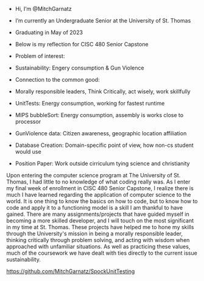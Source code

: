 - Hi, I’m @MitchGarnatz
- I’m currently an Undergraduate Senior at the University of St. Thomas
- Graduating in May of 2023
- Below is my reflection for CISC 480 Senior Capstone

- Problem of interest: 
- Sustainability: Engery consumption & Gun Violence     

- Connection to the common good:  
- Morally responsible leaders, Think Critically, act wisely, work skillfully

- UnitTests:            Energy consumption, working for fastest runtime
- MIPS bubbleSort:      Energy consumption, assembly is works close to processor
- GunViolence data:     Citizen awareness, geographic location affiliation
- Database Creation:    Domain-specific point of view, how non-cs student would use
- Position Paper:       Work outside cirriculum tying science and christianity

Upon entering the computer science program at The University of St. Thomas, I had little to no knowledge of what coding really was. As I enter my final week of enrollment in CISC 480 Senior Capstone, I realize there is much I have learned regarding the application of computer science to the world. It is one thing to know the basics on how to code, but to know how to code and apply it to a functioning model is a skill I am thankful to have gained. There are many assignments/projects that have guided myself in becoming a more skilled developer, and I will touch on the most significant in my time at St. Thomas. These projects have helped me to hone my skills through the University's mission in being a morally responsible leader, thinking critically through problem solving, and acting with wisdom when approached with unfamiliar situations. As well as practicing these values, much of the coursework we have dealt with ties directly to the current issue sustainability. 

https://github.com/MitchGarnatz/SpockUnitTesting 
